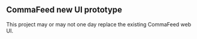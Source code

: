 ## CommaFeed new UI prototype

This project may or may not one day replace the existing CommaFeed web UI.
